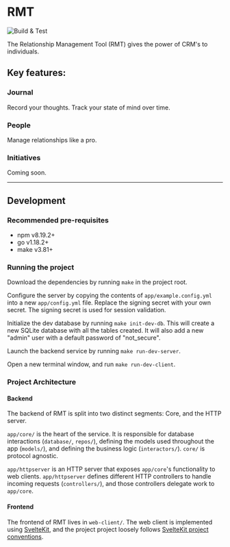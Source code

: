 # RMT
![Build & Test](https://github.com/reyesml/RMT/actions/workflows/build_and_test.yml/badge.svg)


The Relationship Management Tool (RMT) gives the power of CRM's to individuals.

## Key features:
### Journal
Record your thoughts. Track your state of mind over time.

### People
Manage relationships like a pro.

### Initiatives
Coming soon.
___

## Development

### Recommended pre-requisites
- npm v8.19.2+
- go v1.18.2+
- make v3.81+

### Running the project

Download the dependencies by running `make` in the project root.

Configure the server by copying the contents of `app/example.config.yml` into a new `app/config.yml` file.
Replace the signing secret with your own secret. The signing secret is used for session validation.

Initialize the dev database by running `make init-dev-db`. This will create a new SQLite database with all the tables
created. It will also add a new "admin" user with a default password of "not_secure".

Launch the backend service by running `make run-dev-server`.

Open a new terminal window, and run `make run-dev-client`.


### Project Architecture

#### Backend
The backend of RMT is split into two distinct segments: Core, and the HTTP server.

`app/core/` is the heart of the service.  It is responsible for database interactions (`database/`, `repos/`), defining  the models used throughout the app (`models/`), and defining the business logic (`interactors/`).  `core/` is protocol agnostic.

`app/httpserver` is an HTTP server that exposes `app/core`'s functionality to web clients. `app/httpserver` defines different HTTP controllers to handle incoming requests (`controllers/`), and those controllers delegate work to `app/core`.

#### Frontend
The frontend of RMT lives in `web-client/`. The web client is implemented using [SvelteKit](https://kit.svelte.dev/), and the project project loosely follows [SvelteKit project conventions](https://kit.svelte.dev/docs/project-structure).
